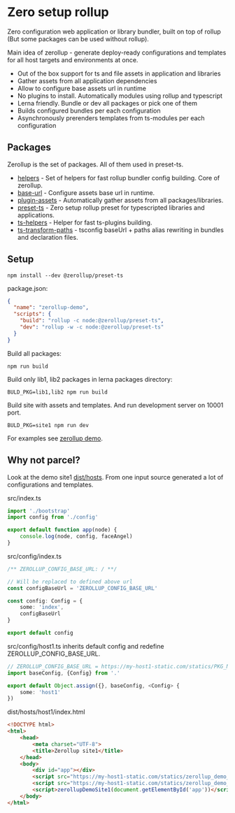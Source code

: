 # Zero setup rollup

Zero configuration web application or library bundler, built on top of rollup (But some packages can be used without rollup).

Main idea of zerollup - generate deploy-ready configurations and templates for all host targets and environments at once.

* Out of the box support for ts and file assets in application and libraries
* Gather assets from all application dependencies
* Allow to configure base assets url in runtime 
* No plugins to install. Automatically modules using rollup and typescript
* Lerna friendly. Bundle or dev all packages or pick one of them
* Builds configured bundles per each configuration
* Asynchronously prerenders templates from ts-modules per each configuration

## Packages

Zerollup is the set of packages. All of them used in preset-ts.

* [helpers](./packages/helpers) - Set of helpers for fast rollup bundler config building. Core of zerollup.
* [base-url](./packages/base-url) - Configure assets base url in runtime.
* [plugin-assets](./packages/plugin-assets) - Automatically gather assets from all packages/libraries.
* [preset-ts](./packages/preset-ts) - Zero setup rollup preset for typescripted libraries and applications.
* [ts-helpers](./packages/ts-helpers) - Helper for fast ts-plugins building.
* [ts-transform-paths](./packages/ts-transform-paths) - tsconfig baseUrl + paths alias rewriting in bundles and declaration files.


## Setup

``` npm install --dev @zerollup/preset-ts ```

package.json:
```json
{
  "name": "zerollup-demo",
  "scripts": {
    "build": "rollup -c node:@zerollup/preset-ts",
    "dev": "rollup -w -c node:@zerollup/preset-ts"
  }
}
```

Build all packages:

```
npm run build
```

Build only lib1, lib2 packages in lerna packages directory:

```
BULD_PKG=lib1,lib2 npm run build
```

Build site with assets and templates. And run development server on 10001 port. 

```
BULD_PKG=site1 npm run dev
```

For examples see [zerollup demo](https://github.com/zerkalica/zerollup-demo).

## Why not parcel?

Look at the demo site1 [dist/hosts](https://github.com/zerkalica/zerollup-demo/tree/master/packages/site1/dist/hosts).
From one input source generated a lot of configurations and templates.

src/index.ts
```ts
import './bootstrap'
import config from './config'

export default function app(node) {
    console.log(node, config, faceAngel)
}
```

src/config/index.ts
```ts
/** ZEROLLUP_CONFIG_BASE_URL: / **/

// Will be replaced to defined above url
const configBaseUrl = 'ZEROLLUP_CONFIG_BASE_URL'

const config: Config = {
    some: 'index',
    configBaseUrl
}

export default config
```

src/config/host1.ts inherits default config and redefine ZEROLLUP_CONFIG_BASE_URL.
```ts
// ZEROLLUP_CONFIG_BASE_URL = https://my-host1-static.com/statics/PKG_NAME/PKG_VERSION/
import baseConfig, {Config} from '.'

export default Object.assign({}, baseConfig, <Config> {
    some: 'host1'
})
```

dist/hosts/host1/index.html
```html
<!DOCTYPE html>
<html>
    <head>
        <meta charset="UTF-8">
        <title>Zerollup site1</title>
    </head>
    <body>
        <div id="app"></div>
        <script src="https://my-host1-static.com/statics/zerollup_demo_site1/1.0.1/config.host1.js"></script>
        <script src="https://my-host1-static.com/statics/zerollup_demo_site1/1.0.1/index.js"></script>
        <script>zerollupDemoSite1(document.getElementById('app'))</script>
    </body>
</html>
```

